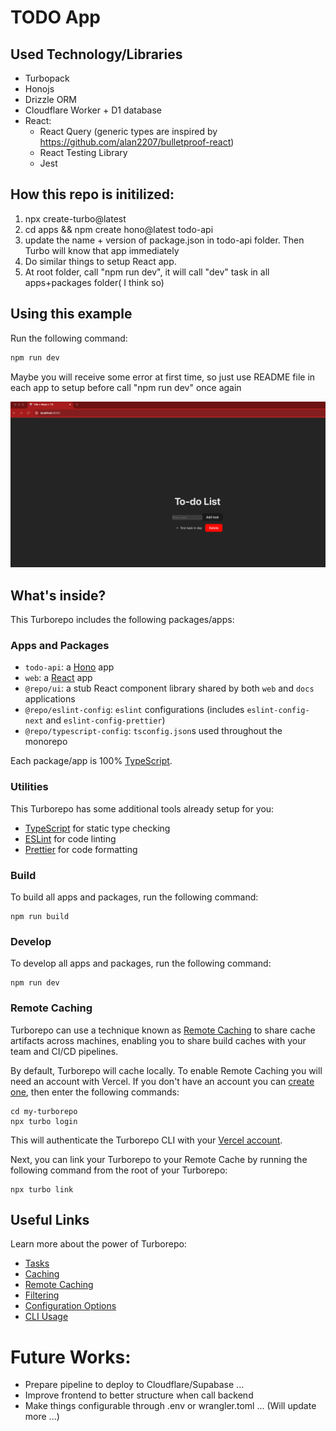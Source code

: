 # TODO App

## Used Technology/Libraries

- Turbopack
- Honojs
- Drizzle ORM
- Cloudflare Worker + D1 database
- React:
  - React Query (generic types are inspired by https://github.com/alan2207/bulletproof-react)
  - React Testing Library
  - Jest

## How this repo is initilized:

1. npx create-turbo@latest
2. cd apps && npm create hono@latest todo-api
3. update the name + version of package.json in todo-api folder. Then Turbo will know that app immediately
4. Do similar things to setup React app.
5. At root folder, call "npm run dev", it will call "dev" task in all apps+packages folder( I think so)

## Using this example

Run the following command:

```sh
npm run dev
```

Maybe you will receive some error at first time, so just use README file in each app to setup before call "npm run dev" once again

![TODO app main page](./todo-screen.png)

## What's inside?

This Turborepo includes the following packages/apps:

### Apps and Packages

- `todo-api`: a [Hono](https://hono.dev/) app
- `web`: a [React](https://react.dev/) app
- `@repo/ui`: a stub React component library shared by both `web` and `docs` applications
- `@repo/eslint-config`: `eslint` configurations (includes `eslint-config-next` and `eslint-config-prettier`)
- `@repo/typescript-config`: `tsconfig.json`s used throughout the monorepo

Each package/app is 100% [TypeScript](https://www.typescriptlang.org/).

### Utilities

This Turborepo has some additional tools already setup for you:

- [TypeScript](https://www.typescriptlang.org/) for static type checking
- [ESLint](https://eslint.org/) for code linting
- [Prettier](https://prettier.io) for code formatting

### Build

To build all apps and packages, run the following command:

```
npm run build
```

### Develop

To develop all apps and packages, run the following command:

```
npm run dev
```

### Remote Caching

Turborepo can use a technique known as [Remote Caching](https://turbo.build/repo/docs/core-concepts/remote-caching) to share cache artifacts across machines, enabling you to share build caches with your team and CI/CD pipelines.

By default, Turborepo will cache locally. To enable Remote Caching you will need an account with Vercel. If you don't have an account you can [create one](https://vercel.com/signup), then enter the following commands:

```
cd my-turborepo
npx turbo login
```

This will authenticate the Turborepo CLI with your [Vercel account](https://vercel.com/docs/concepts/personal-accounts/overview).

Next, you can link your Turborepo to your Remote Cache by running the following command from the root of your Turborepo:

```
npx turbo link
```

## Useful Links

Learn more about the power of Turborepo:

- [Tasks](https://turbo.build/repo/docs/core-concepts/monorepos/running-tasks)
- [Caching](https://turbo.build/repo/docs/core-concepts/caching)
- [Remote Caching](https://turbo.build/repo/docs/core-concepts/remote-caching)
- [Filtering](https://turbo.build/repo/docs/core-concepts/monorepos/filtering)
- [Configuration Options](https://turbo.build/repo/docs/reference/configuration)
- [CLI Usage](https://turbo.build/repo/docs/reference/command-line-reference)

# Future Works:

- Prepare pipeline to deploy to Cloudflare/Supabase ...
- Improve frontend to better structure when call backend
- Make things configurable through .env or wrangler.toml ...
  (Will update more ...)
